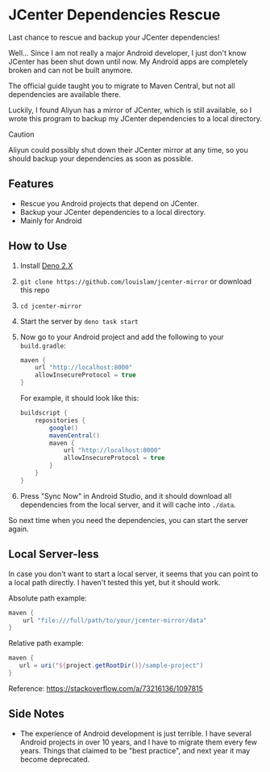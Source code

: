 # JCenter Dependencies Rescue

Last chance to rescue and backup your JCenter dependencies!

Well... Since I am not really a major Android developer, I just don't know JCenter has been shut down until now. My Android apps are completely broken and can not be built anymore.

The official guide taught you to migrate to Maven Central, but not all dependencies are available there.

Luckily, I found Aliyun has a mirror of JCenter, which is still available, so I wrote this program to backup my JCenter dependencies to a local directory.

> [!CAUTION]
> Aliyun could possibly shut down their JCenter mirror at any time, so you should backup your dependencies as soon as possible.

## Features

- Rescue you Android projects that depend on JCenter.
- Backup your JCenter dependencies to a local directory.
- Mainly for Android

## How to Use

1. Install [Deno 2.X](https://docs.deno.com/runtime/)
2. `git clone https://github.com/louislam/jcenter-mirror` or download this repo
3. `cd jcenter-mirror`
4. Start the server by `deno task start`
5. Now go to your Android project and add the following to your `build.gradle`:

   ```groovy
   maven {
       url "http://localhost:8000"
       allowInsecureProtocol = true
   }
   ```

   For example, it should look like this:

   ```groovy
   buildscript {
       repositories {
           google()
           mavenCentral()
           maven {
               url "http://localhost:8000"
               allowInsecureProtocol = true
           }
       }
   }
   ```

6. Press "Sync Now" in Android Studio, and it should download all dependencies from the local server, and it will cache into `./data`.

So next time when you need the dependencies, you can start the server again.

## Local Server-less

In case you don't want to start a local server, it seems that you can point to a local path directly. I haven't tested this yet, but it should work.

Absolute path example:

```groovy
maven {
    url "file:///full/path/to/your/jcenter-mirror/data"
}
```

Relative path example:

```groovy
maven {
   url = uri("${project.getRootDir()}/sample-project")
}
```

Reference: https://stackoverflow.com/a/73216136/1097815

## Side Notes

- The experience of Android development is just terrible. I have several Android projects in over 10 years, and I have to migrate them every few years. Things that claimed to be "best practice", and
  next year it may become deprecated.
